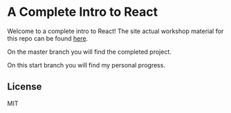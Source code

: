 # A Complete Intro to React

Welcome to a complete intro to React! The site actual workshop material for this repo can be found [here][gh-page].

On the master branch you will find the completed project.

On this start branch you will find my personal progress.

## License

MIT

[gh-page]: http://btholt.github.io/complete-intro-to-react/
